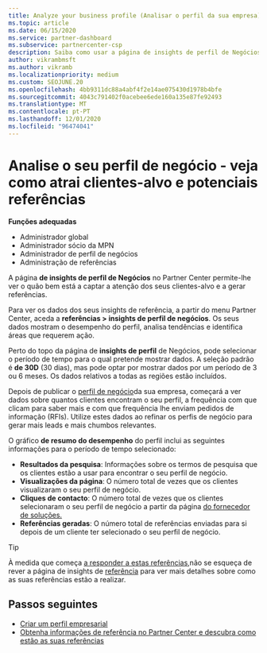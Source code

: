 ```yaml
---
title: Analyze your business profile (Analisar o perfil da sua empresa)
ms.topic: article
ms.date: 06/15/2020
ms.service: partner-dashboard
ms.subservice: partnercenter-csp
description: Saiba como usar a página de insights de perfil de Negócios para ver se está a captar a atenção dos seus clientes-alvo e a gerar referências.
author: vikrambmsft
ms.author: vikramb
ms.localizationpriority: medium
ms.custom: SEOJUNE.20
ms.openlocfilehash: 4bb9311dc88a4abf4f2e14ae075430d1978b4bfe
ms.sourcegitcommit: 4043c791402f0acebee6ede160a135e87fe92493
ms.translationtype: MT
ms.contentlocale: pt-PT
ms.lasthandoff: 12/01/2020
ms.locfileid: "96474041"
---
```

# <a name="analyze-your-business-profile---see-how-well-you-attract-target-customers-and-potential-referrals"></a>Analise o seu perfil de negócio - veja como atrai clientes-alvo e potenciais referências
<!-- 
https://go.microsoft.com/fwlink/?linkid=849120
-->

**Funções adequadas**

- Administrador global
- Administrador sócio da MPN
- Administrador de perfil de negócios
- Administração de referências

A página **de insights de perfil de Negócios** no Partner Center permite-lhe ver o quão bem está a captar a atenção dos seus clientes-alvo e a gerar referências.

Para ver os dados dos seus insights de referência, a partir do menu Partner Center, aceda a **referências > insights de perfil de negócios**. Os seus dados mostram o desempenho do perfil, analisa tendências e identifica áreas que requerem ação.

Perto do topo da página de **insights de perfil** de Negócios, pode selecionar o período de tempo para o qual pretende mostrar dados. A seleção padrão é **de 30D** (30 dias), mas pode optar por mostrar dados por um período de 3 ou 6 meses. Os dados relativos a todas as regiões estão incluídos.

Depois de publicar o [perfil de negócio](create-a-marketing-profile.md)da sua empresa, começará a ver dados sobre quantos clientes encontram o seu perfil, a frequência com que clicam para saber mais e com que frequência lhe enviam pedidos de informação (RFIs). Utilize estes dados ao refinar os perfis de negócio para gerar mais leads e mais chumbos relevantes.

O gráfico **de resumo do desempenho** do perfil inclui as seguintes informações para o período de tempo selecionado:

- **Resultados da pesquisa**: Informações sobre os termos de pesquisa que os clientes estão a usar para encontrar o seu perfil de negócio.
- **Visualizações da página**: O número total de vezes que os clientes visualizaram o seu perfil de negócio.
- **Cliques de contacto**: O número total de vezes que os clientes selecionaram o seu perfil de negócio a partir da página [do fornecedor de soluções.](https://www.microsoft.com/solution-providers/home)
- **Referências geradas**: O número total de referências enviadas para si depois de um cliente ter selecionado o seu perfil de negócio.

> [!TIP]
> À medida que começa [a responder a estas referências,](manage-leads.md)não se esqueça de rever a página de insights de [referência](referral-insights.md) para ver mais detalhes sobre como as suas referências estão a realizar.

## <a name="next-steps"></a>Passos seguintes

- [Criar um perfil empresarial](create-a-marketing-profile.md)
- [Obtenha informações de referência no Partner Center e descubra como estão as suas referências](referral-insights.md)